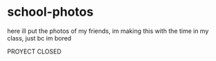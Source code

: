 # school-photos
here ill put the photos of my friends, im making this with the time in my class, just bc im bored

PROYECT CLOSED
